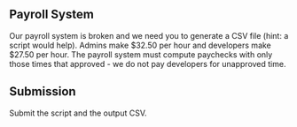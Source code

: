 Payroll System
---------
Our payroll system is broken and we need you to generate a CSV file (hint:  a script would help).  Admins make $32.50 per hour and developers make $27.50 per hour. The payroll system must compute paychecks with only those times that approved - we do not pay developers for unapproved time.  

Submission
--------
Submit the script and the output CSV.